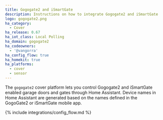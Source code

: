 ```yaml
---
title: Gogogate2 and iSmartGate
description: Instructions on how to integrate Gogogate2 and iSmartGate enabled garage door covers into Home Assistant.
logo: gogogate2.png
ha_category:
  - Cover
ha_release: 0.67
ha_iot_class: Local Polling
ha_domain: gogogate2
ha_codeowners:
  - '@vangorra'
ha_config_flow: true
ha_homekit: true
ha_platforms:
  - cover
  - sensor
---
```


The `gogogate2` cover platform lets you control Gogogate2 and iSmartGate enabled garage doors and gates through Home Assistant. Device names in Home Assistant are generated based on the names defined in the GogoGate2 or iSmartGate mobile app.

{% include integrations/config_flow.md %}
